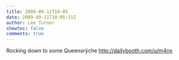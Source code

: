 ```yaml
---
title: 2009-09-11T10-05
date: 2009-09-11T10:05:31Z
author: Lee Turner
showtoc: false
comments: true
---
```


Rocking down to some Queensrÿche http://dailybooth.com/u/m4nx

